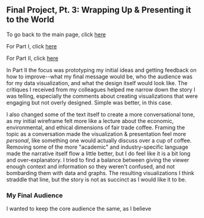 ## Final Project, Pt. 3: Wrapping Up & Presenting it to the World

To go back to the main page, click [here](https://yshok9192.github.io/portfoli-ori/)

For Part I, click [here](https://yshok9192.github.io/portfoli-ori/Final_Project.html)

For Part II, click [here](https://yshok9192.github.io/portfoli-ori/Final_Project_2.html)

In Part II the focus was prototyping my initial ideas and getting feedback on how to improve--what my final message would be, who the audience was for my data visualization, and what the design itself would look like. The critiques I received from my colleagues helped me narrow down the story I was telling, especially the comments about creating visualizations that were engaging but not overly designed. Simple was better, in this case.

I also changed some of the text itself to create a more conversational tone, as my initial wireframe felt more like a lecture about the economic, environmental, and ethical dimensions of fair trade coffee. Framing the topic as a conversation made the visualization & presentation feel more *personal*, like something one would actually discuss over a cup of coffee. Removing some of the more "academic" and industry-specific language made the narrative itself flow a little better, but I do feel like it is a bit long and over-explanatory. I tried to find a balance between giving the viewer enough context and information so they weren't confused, and not bombarding them with data and graphs. The resulting visualizations I think straddle that line, but the story is not as succinct as I would like it to be.

### My Final Audience

I wanted to keep the core audience the same, as I believe 
